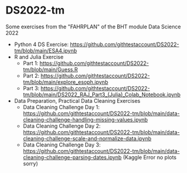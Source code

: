 # DS2022-tm
Some exercises from the "FAHRPLAN" of the BHT module Data Science 2022

- Python 4 DS Exercise: https://github.com/githtestaccount/DS2022-tm/blob/main/ESA4.ipynb
- R and Julia Exercise
  - Part 1: https://github.com/githtestaccount/DS2022-tm/blob/main/Guess.R
  - Part 2: https://github.com/githtestaccount/DS2022-tm/blob/main/explore_esoph.ipynb
  - Part 3: https://github.com/githtestaccount/DS2022-tm/blob/main/DS2022_RAJ_Part3_(Julia)_Colab_Notebook.ipynb
- Data Preparation, Practical Data Cleaning Exercises
  - Data Cleaning Challenge Day 1: https://github.com/githtestaccount/DS2022-tm/blob/main/data-cleaning-challenge-handling-missing-values.ipynb
  - Data Cleaning Challenge Day 2: https://github.com/githtestaccount/DS2022-tm/blob/main/data-cleaning-challenge-scale-and-normalize-data.ipynb
  - Data Cleaning Challenge Day 3: https://github.com/githtestaccount/DS2022-tm/blob/main/data-cleaning-challenge-parsing-dates.ipynb (Kaggle Error no plots sorry)
